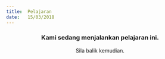 ```yaml
---
title:  Pelajaran
date:   15/03/2018
---
```


### <center>Kami sedang menjalankan pelajaran ini.</center>
<center>Sila balik kemudian.</center>